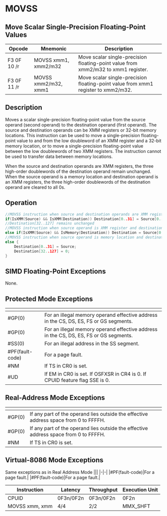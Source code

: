 # MOVSS
 
## Move Scalar Single-Precision Floating-Point Values
 
 
|Opcode|Mnemonic|Description|
|-|-|-|
|F3 0F 10 /r|MOVSS xmm1, xmm2/m32|Move scalar single-precision floating-point value from xmm2/m32 to xmm1 register.|
|F3 0F 11 /r|MOVSS xmm2/m32, xmm1|Move scalar single-precision floating-point value from xmm1 register to xmm2/m32.|
 
## Description
 
Moves a scalar single-precision floating-point value from the source operand (second operand) to the destination operand (first operand). The source and destination operands can be XMM registers or 32-bit memory locations. This instruction can be used to move a single-precision floating-point value to and from the low doubleword of an XMM register and a 32-bit memory location, or to move a single-precision floating-point value between the low doublewords of two XMM registers. The instruction cannot be used to transfer data between memory locations.
 
When the source and destination operands are XMM registers, the three high-order doublewords of the destination operand remain unchanged. When the source operand is a memory location and destination operand is an XMM registers, the three high-order doublewords of the destination operand are cleared to all 0s.
 
 
## Operation
 
```c
//MOVSS instruction when source and destination operands are XMM registers:
if(IsXMM(Source) && IsXMM(Destination)) Destination[0..31] = Source[0..31];
//Destination[32..127] remains unchanged
//MOVSS instruction when source operand is XMM register and destination operand is memory location:
else if(IsXMM(Source) && IsMemory(Destination)) Destination = Source[0..31];
//MOVSS instruction when source operand is memory location and destination operand is XMM register:
else {
	Destination[0..31] = Source;
	Destination[32..127] = 0;
}

```
 
 
## SIMD Floating-Point Exceptions
 
None.
 
## Protected Mode Exceptions
 
|[]()||
|-|-|
|#GP(0)|For an illegal memory operand effective address in the CS, DS, ES, FS or GS segments.|
|#GP(0)|For an illegal memory operand effective address in the CS, DS, ES, FS or GS segments.|
|#SS(0)|For an illegal address in the SS segment.|
|#PF(fault-code)|For a page fault.|
|#NM|If TS in CR0 is set.|
|#UD|If EM in CR0 is set. If OSFXSR in CR4 is 0. If CPUID feature flag SSE is 0.|
 
## Real-Address Mode Exceptions
 
|[]()||
|-|-|
|#GP(0)|If any part of the operand lies outside the effective address space from 0 to FFFFH.|
|#GP(0)|If any part of the operand lies outside the effective address space from 0 to FFFFH.|
|#NM|If TS in CR0 is set.|
 
## Virtual-8086 Mode Exceptions
 
Same exceptions as in Real Address Mode
|[]()||
|-|-|
|#PF(fault-code)|For a page fault.|
|#PF(fault-code)|For a page fault.|
 
|Instruction|Latency|Throughput|Execution Unit|
|-|-|-|-|
|CPUID|0F3n/0F2n|0F3n/0F2n|0F2n|
|MOVSS xmm, xmm|4/4|2/2|MMX_SHFT|
